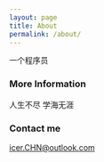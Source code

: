 ```yaml
---
layout: page
title: About
permalink: /about/
---
```


一个程序员

### More Information

人生不尽 学海无涯

### Contact me

[icer.CHN@outlook.com](mailto:icer.CHN@outlook.com)
